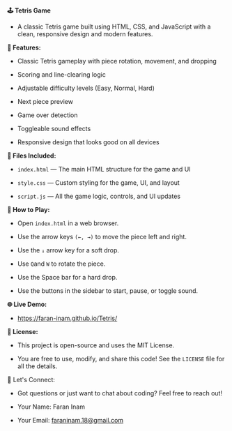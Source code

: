 __🕹️ Tetris Game__

- A classic Tetris game built using HTML, CSS, and JavaScript with a clean, responsive design and modern features.

__🌟 Features:__

- Classic Tetris gameplay with piece rotation, movement, and dropping

- Scoring and line-clearing logic

- Adjustable difficulty levels (Easy, Normal, Hard)

- Next piece preview

- Game over detection

- Toggleable sound effects

- Responsive design that looks good on all devices

__📁 Files Included:__

- `index.html` — The main HTML structure for the game and UI

- `style.css` — Custom styling for the game, UI, and layout

- `script.js` — All the game logic, controls, and UI updates

__🚀 How to Play:__

- Open `index.html` in a web browser.

- Use the arrow keys `(←, →)` to move the piece left and right.

- Use the `↓` arrow key for a soft drop.

- Use `Q`and `W` to rotate the piece.

- Use the Space bar for a hard drop.

- Use the buttons in the sidebar to start, pause, or toggle sound.

__🌐 Live Demo:__

- https://faran-inam.github.io/Tetris/

__📄 License:__

- This project is open-source and uses the MIT License.

- You are free to use, modify, and share this code! See the `LICENSE` file for all the details.

📧 Let's Connect:

- Got questions or just want to chat about coding? Feel free to reach out!

- Your Name: Faran Inam

- Your Email: faraninam.18@gmail.com
